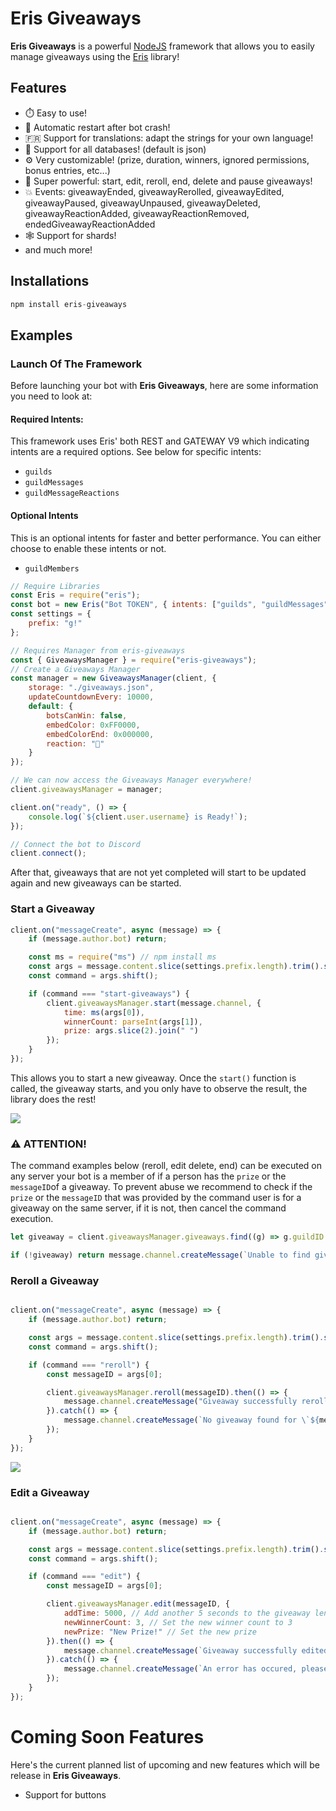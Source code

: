 # Eris Giveaways

**Eris Giveaways** is a powerful [NodeJS](https://nodejs.org) framework that allows you to easily manage giveaways using the [Eris](https://github.com/abalabahaha/eris) library!

## Features

-   ⏱️ Easy to use!
-   🔄 Automatic restart after bot crash!
-   🇫🇷 Support for translations: adapt the strings for your own language!
-   📁 Support for all databases! (default is json)
-   ⚙️ Very customizable! (prize, duration, winners, ignored permissions, bonus entries, etc...)
-   🚀 Super powerful: start, edit, reroll, end, delete and pause giveaways!
-   💥 Events: giveawayEnded, giveawayRerolled, giveawayEdited, giveawayPaused, giveawayUnpaused, giveawayDeleted, giveawayReactionAdded, giveawayReactionRemoved, endedGiveawayReactionAdded
-   🕸️ Support for shards!
-   and much more!

## Installations

```js
npm install eris-giveaways
```

## Examples

### Launch Of The Framework

Before launching your bot with **Eris Giveaways**, here are some information you need to look at:

#### Required Intents:
This framework uses Eris' both REST and GATEWAY V9 which indicating intents are a required options. See below for specific intents:

- `guilds`
- `guildMessages`
- `guildMessageReactions`

#### Optional Intents
This is an optional intents for faster and better performance. You can either choose to enable these intents or not.

- `guildMembers`

```js
// Require Libraries
const Eris = require("eris");
const bot = new Eris("Bot TOKEN", { intents: ["guilds", "guildMessages", "guildMessageReactions", "guildMembers"] }); // Replace "TOKEN" with your bot's real token
const settings = {
    prefix: "g!"
};

// Requires Manager from eris-giveaways
const { GiveawaysManager } = require("eris-giveaways");
// Create a Giveaways Manager
const manager = new GiveawaysManager(client, {
    storage: "./giveaways.json",
    updateCountdownEvery: 10000,
    default: {
        botsCanWin: false,
        embedColor: 0xFF0000,
        embedColorEnd: 0x000000,
        reaction: "🎉"
    }
});

// We can now access the Giveaways Manager everywhere!
client.giveawaysManager = manager;

client.on("ready", () => {
    console.log(`${client.user.username} is Ready!`);
});

// Connect the bot to Discord
client.connect();
```

After that, giveaways that are not yet completed will start to be updated again and new giveaways can be started.

### Start a Giveaway

```js
client.on("messageCreate", async (message) => {
    if (message.author.bot) return;

    const ms = require("ms") // npm install ms
    const args = message.content.slice(settings.prefix.length).trim().split(/ +/g);
    const command = args.shift();

    if (command === "start-giveaways") {
        client.giveawaysManager.start(message.channel, {
            time: ms(args[0]),
            winnerCount: parseInt(args[1]),
            prize: args.slice(2).join(" ")
        });
    }
});
```

This allows you to start a new giveaway. Once the `start()` function is called, the giveaway starts, and you only have to observe the result, the library does the rest!

<a href="http://zupimages.net/viewer.php?id=19/23/5h0s.png">
    <img src="https://zupimages.net/up/19/23/5h0s.png"/>
</a>

### ⚠ ATTENTION!

The command examples below (reroll, edit delete, end) can be executed on any server your bot is a member of if a person has the `prize` or the `messageID`of a giveaway. To prevent abuse we recommend to check if the `prize` or the `messageID` that was provided  by the command user is for a giveaway on the same server, if it is not, then cancel the command execution.

```js
let giveaway = client.giveawaysManager.giveaways.find((g) => g.guildID === message.channel.guild.id && g.prize === args.join(" ")) || client.giveawaysManager.giveaways.find((g) => g.guildID === message.channel.guild.id && g.messageID ==== args[0]);

if (!giveaway) return message.channel.createMessage(`Unable to find giveaway for \`${args.join(" ")}\``);
```

### Reroll a Giveaway

```js

client.on("messageCreate", async (message) => {
    if (message.author.bot) return;

    const args = message.content.slice(settings.prefix.length).trim().split(/ +/g);
    const command = args.shift();

    if (command === "reroll") {
        const messageID = args[0];

        client.giveawaysManager.reroll(messageID).then(() => {
            message.channel.createMessage("Giveaway successfully rerolled!");
        }).catch(() => {
            message.channel.createMessage(`No giveaway found for \`${messageID}\`, please check and retry`); 
        });
    }
});

```

<a href="http://zupimages.net/viewer.php?id=19/24/mhuo.png">
    <img src="https://zupimages.net/up/19/24/mhuo.png"/>
</a>

### Edit a Giveaway

```js

client.on("messageCreate", async (message) => {
    if (message.author.bot) return;

    const args = message.content.slice(settings.prefix.length).trim().split(/ +/g);
    const command = args.shift();

    if (command === "edit") {
        const messageID = args[0];

        client.giveawaysManager.edit(messageID, {
            addTime: 5000, // Add another 5 seconds to the giveaway length
            newWinnerCount: 3, // Set the new winner count to 3
            newPrize: "New Prize!" // Set the new prize
        }).then(() => {
            message.channel.createMessage(`Giveaway successfully edited!`);
        }).catch(() => {
            message.channel.createMessage(`An error has occured, please check and retry`);
        });
    }
});

```

# Coming Soon Features

Here's the current planned list of upcoming and new features which will be release in **Eris Giveaways**.

- Support for buttons 
